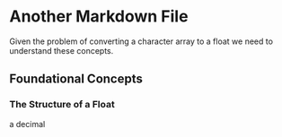 # Another Markdown File

Given the problem
of converting a character array to a float
we need to understand these concepts.

## Foundational Concepts
### The Structure of a Float
a decimal

